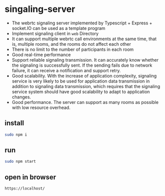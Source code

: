 # singaling-server

- The webrtc signaling server implemented by Typescript + Express + socket.IO can be used as a template program
- Implement signaling client in `web` Directory
- It can support multiple webrtc call environments at the same time, that is, multiple rooms, and the rooms do not affect each other
- There is no limit to the number of participants in each room
- Good real-time performance
- Support reliable signaling transmission. It can accurately know whether the signaling is successfully sent. If the sending fails due to network failure, it can receive a notification and support retry.
- Good scalability. With the increase of application complexity, signaling service is very likely to be used for application data transmission in addition to signaling data transmission, which requires that the signaling service system should have good scalability to adapt to application changes.
- Good performance. The server can support as many rooms as possible with low resource overhead.

## install

```bash
sudo npm i
```

## run

```bash
sudo npm start
```

## open in browser

```bash
https://localhost/
```